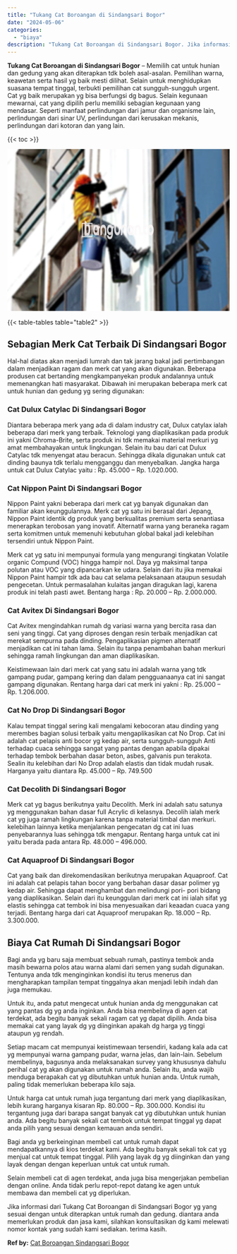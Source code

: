 ```yaml
---
title: "Tukang Cat Boroangan di Sindangsari Bogor"
date: "2024-05-06"
categories: 
  - "biaya"
description: "Tukang Cat Boroangan di Sindangsari Bogor. Jika informasi dari Tukang Cat Boroangan di Sindangsari Bogor yg yang sesuai dengan untuk diterapkan untuk rumah d..."
---
```


**Tukang Cat Boroangan di Sindangsari Bogor** – Memilih cat untuk hunian dan gedung yang akan diterapkan tdk boleh asal-asalan. Pemilihan warna, keawetan serta hasil yg baik mesti dilihat. Selain untuk menghidupkan suasana tempat tinggal, terbukti pemilihan cat sungguh-sungguh urgent. Cat yg baik merupakan yg bisa berfungsi dg bagus. Selain kegunaan mewarnai, cat yang dipilih perlu memiliki sebagian kegunaan yang mendasar. Seperti manfaat perlindungan dari jamur dan organisme lain, perlindungan dari sinar UV, perlindungan dari kerusakan mekanis, perlindungan dari kotoran dan yang lain.

{{< toc >}}

![Tukang Cat Boroangan di Sindangsari Bogor](/images/jasa-cat-murah09.png)

{{< table-tables table="table2" >}}

## Sebagian Merk Cat Terbaik Di Sindangsari Bogor

Hal-hal diatas akan menjadi lumrah dan tak jarang bakal jadi pertimbangan dalam menjadikan ragam dan merk cat yang akan digunakan. Beberapa produsen cat bertanding mengkampanyekan produk andalannya untuk memenangkan hati masyarakat. Dibawah ini merupakan beberapa merk cat untuk hunian dan gedung yg sering digunakan:

### Cat Dulux Catylac Di Sindangsari Bogor

Diantara beberapa merk yang ada di dalam industry cat, Dulux catylax ialah beberapa dari merk yang terbaik. Teknologi yang diaplikasikan pada produk ini yakni Chroma-Brite, serta produk ini tdk memakai material merkuri yg amat membahayakan untuk lingkungan. Selain itu bau dari cat Dulux Catylac tdk menyengat atau beracun. Sehingga dikala digunakan untuk cat dinding baunya tdk terlalu mengganggu dan menyebalkan. Jangka harga untuk cat Dulux Catylac yaitu : Rp. 45.000 – Rp. 1.020.000.

### Cat Nippon Paint Di Sindangsari Bogor

Nippon Paint yakni beberapa dari merk cat yg banyak digunakan dan familiar akan keunggulannya. Merk cat yg satu ini berasal dari Jepang, Nippon Paint identik dg produk yang berkualitas premium serta senantiasa menerapkan terobosan yang inovatif. Alternatif warna yang beraneka ragam serta komitmen untuk memenuhi kebutuhan global bakal jadi kelebihan tersendiri untuk Nippon Paint.

Merk cat yg satu ini mempunyai formula yang mengurangi tingkatan Volatile organic Compund (VOC) hingga hampir nol. Daya yg maksimal tanpa polutan atau VOC yang dipancarkan ke udara. Selain dari itu jika memakai Nippon Paint hampir tdk ada bau cat selama pelaksanaan ataupun sesudah pengecetan. Untuk permasalahan kulaitas jangan diragukan lagi, karena produk ini telah pasti awet. Bentang harga : Rp. 20.000 – Rp. 2.000.000.

### Cat Avitex Di Sindangsari Bogor

Cat Avitex mengindahkan rumah dg variasi warna yang bercita rasa dan seni yang tinggi. Cat yang diproses dengan resin terbaik menjadikan cat merekat sempurna pada dinding. Pengaplikasian pigmen alternatif menjadikan cat ini tahan lama. Selain itu tanpa penambahan bahan merkuri sehingga ramah lingkungan dan aman diaplikasikan.

Keistimewaan lain dari merk cat yang satu ini adalah warna yang tdk gampang pudar, gampang kering dan dalam pengguanaanya cat ini sangat gampang digunakan. Rentang harga dari cat merk ini yakni : Rp. 25.000 – Rp. 1.206.000.

### Cat No Drop Di Sindangsari Bogor

Kalau tempat tinggal sering kali mengalami kebocoran atau dinding yang merembes bagian solusi terbaik yaitu mengaplikasikan cat No Drop. Cat ini adalah cat pelapis anti bocor yg kedap air, serta sungguh-sungguh Anti terhadap cuaca sehingga sangat yang pantas dengan apabila dipakai terhadap tembok berbahan dasar beton, asbes, galvanis pun terakota. Sealin itu kelebihan dari No Drop adalah elastis dan tidak mudah rusak. Harganya yaitu diantara Rp. 45.000 – Rp. 749.500

### Cat Decolith Di Sindangsari Bogor

Merk cat yg bagus berikutnya yaitu Decolith. Merk ini adalah satu satunya yg menggunakan bahan dasar full Acrylic di kelasnya. Decolih ialah merk cat yg juga ramah lingkungan karena tanpa material timbal dan merkuri. kelebihan lainnya ketika menjalankan pengecatan dg cat ini luas penyebarannya luas sehingga tdk mengapur. Rentang harga untuk cat ini yaitu berada pada antara Rp. 48.000 – 496.000.

### Cat Aquaproof Di Sindangsari Bogor

Cat yang baik dan direkomendasikan berikutnya merupakan Aquaproof. Cat ini adalah cat pelapis tahan bocor yang berbahan dasar dasar polimer yg kedap air. Sehingga dapat menghambat dan melindungi pori- pori bidang yang diaplikasikan. Selain dari itu keunggulan dari merk cat ini ialah sifat yg elastis sehingga cat tembok ini bisa menyesuaikan dari keaadan cuaca yang terjadi. Bentang harga dari cat Aquaproof merupakan Rp. 18.000 – Rp. 3.300.000.

## Biaya Cat Rumah Di Sindangsari Bogor

Bagi anda yg baru saja membuat sebuah rumah, pastinya tembok anda masih bewarna polos atau warna alami dari semen yang sudah digunakan. Tentunya anda tdk menginginkan kondisi itu terus menerus dan mengharapkan tampilan tempat tinggalnya akan menjadi lebih indah dan juga memukau.

Untuk itu, anda patut mengecat untuk hunian anda dg menggunakan cat yang pantas dg yg anda inginkan. Anda bisa membelinya di agen cat terdekat, ada begitu banyak sekali ragam cat yg dapat dipilih. Anda bisa memakai cat yang layak dg yg diinginkan apakah dg harga yg tinggi ataupun yg rendah.

Setiap macam cat mempunyai keistimewaan tersendiri, kadang kala ada cat yg mempunyai warna gampang pudar, warna jelas, dan lain-lain. Sebelum membelinya, bagusnya anda melaksanakan survey yang khususnya dahulu perihal cat yg akan digunakan untuk rumah anda. Selain itu, anda wajib menduga berapakah cat yg dibutuhkan untuk hunian anda. Untuk rumah, paling tidak memerlukan beberapa kilo saja.

Untuk harga cat untuk rumah juga tergantung dari merk yang diaplikasikan, lebih kurang harganya kisaran Rp. 80.000 – Rp. 300.000. Kondisi itu tergantung juga dari barapa sangat banyak cat yg dibutuhkan untuk hunian anda. Ada begitu banyak sekali cat tembok untuk tempat tinggal yg dapat anda pilih yang sesuai dengan kemauan anda sendiri.

Bagi anda yg berkeinginan membeli cat untuk rumah dapat mendapatkannya di kios terdekat kami. Ada begitu banyak sekali tok cat yg menjual cat untuk tempat tinggal. Pilih yang layak dg yg diinginkan dan yang layak dengan dengan keperluan untuk cat untuk rumah.

Selain membeli cat di agen terdekat, anda juga bisa mengerjakan pembelian dengan online. Anda tidak perlu repot-repot datang ke agen untuk membawa dan membeli cat yg diperlukan.

Jika informasi dari Tukang Cat Boroangan di Sindangsari Bogor yg yang sesuai dengan untuk diterapkan untuk rumah dan gedung. diantara anda memerlukan produk dan jasa kami, silahkan konsultasikan dg kami melewati nomor kontak yang sudah kami sediakan. terima kasih.

**Ref by:** [Cat Boroangan Sindangsari Bogor](https://id.wikipedia.org/wiki/Cat)
